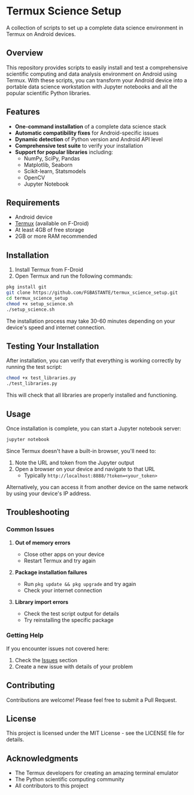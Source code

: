 # Termux Science Setup

A collection of scripts to set up a complete data science environment in Termux on Android devices.

## Overview

This repository provides scripts to easily install and test a comprehensive scientific computing and data analysis environment on Android using Termux. With these scripts, you can transform your Android device into a portable data science workstation with Jupyter notebooks and all the popular scientific Python libraries.

## Features

- **One-command installation** of a complete data science stack
- **Automatic compatibility fixes** for Android-specific issues
- **Dynamic detection** of Python version and Android API level
- **Comprehensive test suite** to verify your installation
- **Support for popular libraries** including:
  - NumPy, SciPy, Pandas
  - Matplotlib, Seaborn
  - Scikit-learn, Statsmodels
  - OpenCV
  - Jupyter Notebook

## Requirements

- Android device
- [Termux](https://github.com/termux/termux-app) (available on F-Droid)
- At least 4GB of free storage
- 2GB or more RAM recommended

## Installation

1. Install Termux from F-Droid
2. Open Termux and run the following commands:

```bash
pkg install git
git clone https://github.com/FGBASTANTE/termux_science_setup.git
cd termux_science_setup
chmod +x setup_science.sh
./setup_science.sh
```

The installation process may take 30-60 minutes depending on your device's speed and internet connection.

## Testing Your Installation

After installation, you can verify that everything is working correctly by running the test script:

```bash
chmod +x test_libraries.py
./test_libraries.py
```

This will check that all libraries are properly installed and functioning.

## Usage

Once installation is complete, you can start a Jupyter notebook server:

```bash
jupyter notebook
```

Since Termux doesn't have a built-in browser, you'll need to:

1. Note the URL and token from the Jupyter output
2. Open a browser on your device and navigate to that URL
   - Typically `http://localhost:8888/?token=<your_token>`

Alternatively, you can access it from another device on the same network by using your device's IP address.

## Troubleshooting

### Common Issues

1. **Out of memory errors**
   - Close other apps on your device
   - Restart Termux and try again

2. **Package installation failures**
   - Run `pkg update && pkg upgrade` and try again
   - Check your internet connection

3. **Library import errors**
   - Check the test script output for details
   - Try reinstalling the specific package

### Getting Help

If you encounter issues not covered here:

1. Check the [Issues](https://github.com/FGBASTANTE/termux_science_setup/issues) section
2. Create a new issue with details of your problem

## Contributing

Contributions are welcome! Please feel free to submit a Pull Request.

## License

This project is licensed under the MIT License - see the LICENSE file for details.

## Acknowledgments

- The Termux developers for creating an amazing terminal emulator
- The Python scientific computing community
- All contributors to this project
